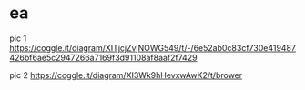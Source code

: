 # ea
pic 1 https://coggle.it/diagram/XITjcjZvjNOWG549/t/-/6e52ab0c83cf730e419487426bf6ae5c2947266a7169f3d91108af8aaf2f7429

pic 2 https://coggle.it/diagram/XI3Wk9hHevxwAwK2/t/brower

